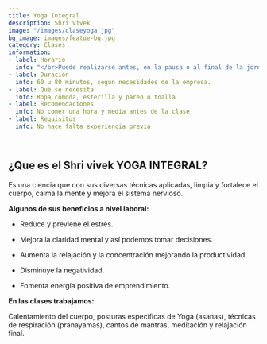 ```yaml
---
title: Yoga Integral
description: Shri Vivek
image: "/images/claseyoga.jpg"
bg_image: images/featue-bg.jpg
category: Clases
information:
- label: Horario
  info: "</br>Puede realizarse antes, en la pausa o al final de la jornada laboral."
- label: Duración
  info: 60 u 80 minutos, según necesidades de la empresa.
- label: Qué se necesita
  info: Ropa cómoda, esterilla y pareo o toalla
- label: Recomendaciones
  info: No comer una hora y media antes de la clase
- label: Requisitos
  info: No hace falta experiencia previa

---
```

## **¿Que es el Shri vivek YOGA INTEGRAL?**

Es una ciencia que con sus diversas técnicas aplicadas, limpia y fortalece el cuerpo, calma la mente y mejora el sistema nervioso.

**Algunos de sus beneficios a nivel laboral:**

* Reduce y previene el estrés.
* Mejora la claridad mental y así podemos tomar decisiones.
* Aumenta la relajación y la concentración mejorando la productividad.
* Disminuye la negatividad.
* Fomenta energía positiva de emprendimiento.

    <p></p>

**En las clases trabajamos:**

Calentamiento del cuerpo, posturas específicas de Yoga (asanas), técnicas de respiración (pranayamas), cantos de mantras, meditación y relajación final.